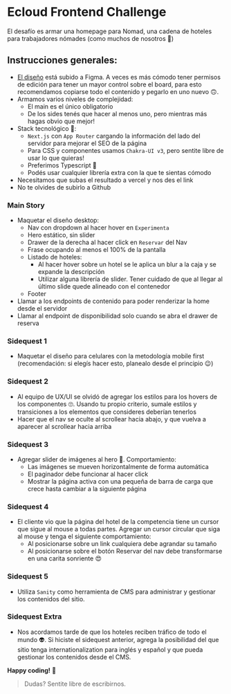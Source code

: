 # Ecloud Frontend Challenge

El desafío es armar una homepage para Nomad, una cadena de hoteles para trabajadores nómades (como muchos de nosotros 🧳)

## Instrucciones generales:
- [El diseño](https://www.figma.com/design/y06rSLImOcbTmEbmbriZfY/Frontend---Challenge) está subido a Figma. A veces es más cómodo tener permisos de edición para tener un mayor control sobre el board, para esto recomendamos copiarse todo el contenido y pegarlo en uno nuevo 🙃.
- Armamos varios niveles de complejidad:
  - El main es el único obligatorio
  - De los sides tenés que hacer al menos uno, pero mientras más hagas obvio que mejor!
- Stack tecnológico 🤖:
  - `Next.js` con `App Router` cargando la información del lado del servidor para mejorar el SEO de la página
  - Para CSS y componentes usamos `Chakra-UI v3`, pero sentite libre de usar lo que quieras!
  - Preferimos Typescript 🤟
  - Podés usar cualquier librería extra con la que te sientas cómodo
- Necesitamos que subas el resultado a vercel y nos des el link
- No te olvides de subirlo a Github

### Main Story
- Maquetar el diseño desktop:
  - Nav con dropdown al hacer hover en `Experimenta`
  - Hero estático, sin slider
  - Drawer de la derecha al hacer click en `Reservar` del Nav
  - Frase ocupando al menos el 100% de la pantalla
  - Listado de hoteles:
    - Al hacer hover sobre un hotel se le aplica un blur a la caja y se expande la descripción
    - Utilizar alguna librería de slider. Tener cuidado de que al llegar al último slide quede alineado con el contenedor
  - Footer
- Llamar a los endpoints de contenido para poder renderizar la home desde el servidor
- Llamar al endpoint de disponibilidad solo cuando se abra el drawer de reserva

### Sidequest 1
- Maquetar el diseño para celulares con la metodología mobile first (recomendación: si elegís hacer esto, planealo desde el principio 😉)

### Sidequest 2
- Al equipo de UX/UI se olvidó de agregar los estilos para los hovers de los componentes 🙄. Usando tu propio criterio, sumale estilos y transiciones a los elementos que consideres deberían tenerlos
- Hacer que el nav se oculte al scrollear hacia abajo, y que vuelva a aparecer al scrollear hacia arriba

### Sidequest 3
- Agregar slider de imágenes al hero 🎠. Comportamiento:
  - Las imágenes se mueven horizontalmente de forma automática
  - El paginador debe funcionar al hacer click
  - Mostrar la página activa con una pequeña de barra de carga que crece hasta cambiar a la siguiente página

### Sidequest 4
- El cliente vio que la página del hotel de la competencia tiene un cursor que sigue al mouse a todas partes. Agregar un cursor circular que siga al mouse y tenga el siguiente comportamiento:
  - Al posicionarse sobre un link cualquiera debe agrandar su tamaño
  - Al posicionarse sobre el botón Reservar del nav debe transformarse en una carita sonriente 😍

### Sidequest 5
- Utiliza `Sanity` como herramienta de CMS para administrar y gestionar los contenidos del sitio.

### Sidequest Extra
- Nos acordamos tarde de que los hoteles reciben tráfico de todo el mundo 👽. Si hiciste el sidequest anterior, agrega la posibilidad del que sitio tenga internationalization para inglés y español y que pueda gestionar los contenidos desde el CMS.

**Happy coding!** 👾

> Dudas? Sentite libre de escribirnos.
